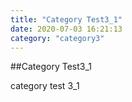 ```yaml
---
title: "Category Test3_1"
date: 2020-07-03 16:21:13
category: "category3"
---
```


##Category Test3_1

category test 3_1
